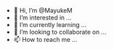 - 👋 Hi, I’m @MayukeM
- 👀 I’m interested in ...
- 🌱 I’m currently learning ...
- 💞️ I’m looking to collaborate on ...
- 📫 How to reach me ...

<!---
MayukeM/MayukeM is a ✨ special ✨ repository because its `README.md` (this file) appears on your GitHub profile.
You can click the Preview link to take a look at your changes.
--->
